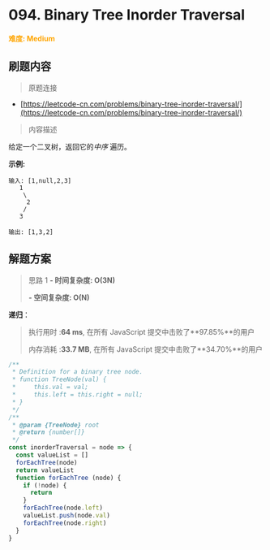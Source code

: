 # 094. Binary Tree Inorder Traversal

**<font color=orange>难度: Medium</font>**

## 刷题内容

> 原题连接

* [https://leetcode-cn.com/problems/binary-tree-inorder-traversal/](https://leetcode-cn.com/problems/binary-tree-inorder-traversal/)

> 内容描述

给定一个二叉树，返回它的*中序* 遍历。

**示例:**

```
输入: [1,null,2,3]
   1
    \
     2
    /
   3

输出: [1,3,2]
```


## 解题方案

> 思路 1
> **- 时间复杂度: O(3N)** 
>
> **- 空间复杂度: O(N)**

**递归**：

> 执行用时 :**64 ms**, 在所有 JavaScript 提交中击败了**97.85%**的用户
>
> 内存消耗 :**33.7 MB**, 在所有 JavaScript 提交中击败了**34.70%**的用户

```javascript
/**
 * Definition for a binary tree node.
 * function TreeNode(val) {
 *     this.val = val;
 *     this.left = this.right = null;
 * }
 */
/**
 * @param {TreeNode} root
 * @return {number[]}
 */
const inorderTraversal = node => {
  const valueList = []
  forEachTree(node)
  return valueList
  function forEachTree (node) {
    if (!node) {
      return
    }
    forEachTree(node.left)
    valueList.push(node.val)
    forEachTree(node.right)
  }
}
```


